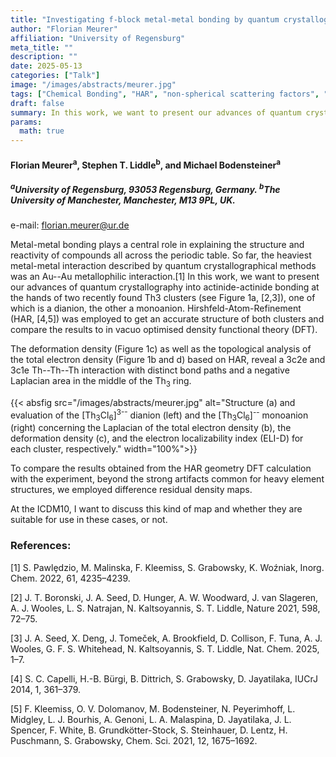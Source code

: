 ```yaml
---
title: "Investigating f-block metal-metal bonding by quantum crystallography"
author: "Florian Meurer"
affiliation: "University of Regensburg"
meta_title: ""
description: ""
date: 2025-05-13
categories: ["Talk"]
image: "/images/abstracts/meurer.jpg"
tags: ["Chemical Bonding", "HAR", "non-spherical scattering factors", "actinides", "metallophilic interaction"]
draft: false
summary: In this work, we want to present our advances of quantum crystallography into actinide-actinide bonding at the hands of two recently found Th3 clusters, one of which is a dianion, the other a mono-anion. Hirshfeld-Atom-Refinement was employed to get an accurate structure of both clusters
params:
  math: true
---
```


#### Florian Meurer<sup>a</sup>, Stephen T. Liddle<sup>b</sup>, and Michael Bodensteiner<sup>a</sup>

##### <sup>a</sup>University of Regensburg, 93053 Regensburg, Germany. <sup>b</sup>The University of Manchester, Manchester, M13 9PL, UK.

e-mail: florian.meurer@ur.de

Metal-metal bonding plays a central role in explaining the structure and reactivity of compounds all across the periodic table. So far, the heaviest metal-metal interaction described by quantum crystallographical methods was an Au--Au metallophilic interaction.[1] In this work, we want to present our advances of quantum crystallography into actinide-actinide bonding at the hands of two recently found Th3 clusters (see Figure 1a, [2,3]), one of which is a dianion, the other a monoanion. Hirshfeld-Atom-Refinement (HAR, [4,5]) was employed to get an accurate structure of both clusters and compare the results to in vacuo optimised density functional theory (DFT).

The deformation density (Figure 1c) as well as the topological analysis of the total electron density (Figure 1b and d) based on HAR, reveal a 3c2e and 3c1e Th--Th--Th interaction with distinct bond paths and a negative Laplacian area in the
middle of the Th<sub>3</sub> ring.

{{< absfig src="/images/abstracts/meurer.jpg" alt="Structure (a) and evaluation of the [Th<sub>3</sub>Cl<sub>6</sub>]<sup>3--</sup> dianion (left) and the [Th<sub>3</sub>Cl<sub>6</sub>]<sup>--</sup> monoanion (right) concerning the Laplacian of the total electron density (b), the deformation density (c), and the electron localizability index (ELI-D) for each cluster, respectively." width="100%">}}

To compare the results obtained from the HAR geometry DFT calculation with the experiment, beyond the strong artifacts common for heavy element structures, we employed difference residual density maps.

At the ICDM10, I want to discuss this kind of map and whether they are suitable for use in these cases, or not.


### References:

[1] S. Pawlȩdzio, M. Malinska, F. Kleemiss, S. Grabowsky, K. Woźniak, Inorg. Chem. 2022, 61, 4235–4239.

[2] J. T. Boronski, J. A. Seed, D. Hunger, A. W. Woodward, J. van Slageren, A. J. Wooles, L. S. Natrajan, N. Kaltsoyannis, S. T.
Liddle, Nature 2021, 598, 72–75.

[3] J. A. Seed, X. Deng, J. Tomeček, A. Brookfield, D. Collison, F. Tuna, A. J. Wooles, G. F. S. Whitehead, N. Kaltsoyannis, S. T.
Liddle, Nat. Chem. 2025, 1–7.

[4] S. C. Capelli, H.-B. Bürgi, B. Dittrich, S. Grabowsky, D. Jayatilaka, IUCrJ 2014, 1, 361–379.

[5] F. Kleemiss, O. V. Dolomanov, M. Bodensteiner, N. Peyerimhoff, L. Midgley, L. J. Bourhis, A. Genoni, L. A. Malaspina, D. Jayatilaka, J. L. Spencer, F. White, B. Grundkötter-Stock, S. Steinhauer, D. Lentz, H. Puschmann, S. Grabowsky, Chem. Sci. 2021, 12, 1675–1692.
